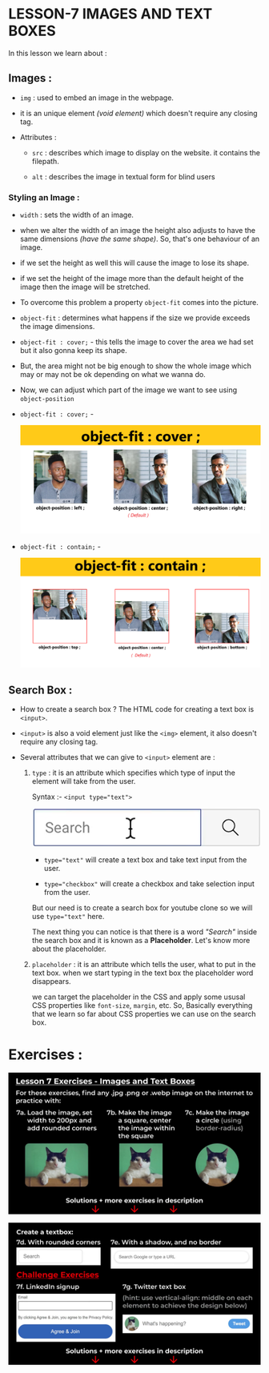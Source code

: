 # LESSON-7 IMAGES AND TEXT BOXES

In this lesson we learn about : 

## Images : 

  -  `img` : used to embed an image in the webpage.

  - it is an unique element _(void element)_ which doesn't require any closing tag. 
  
  - Attributes :
    - `src` : describes which image to display on the website. it contains the filepath.

    - `alt` : describes the image in textual form for blind users

  ###  Styling an Image :
  - `width` : sets the width of an image.

  - when we alter the width of an image the height also adjusts to have the same dimensions _(have the same shape)_. So, that's one behaviour of an image.

  - if we set the height as well this will cause the image to lose its shape.

  - if we set the height of the image more than the default height of the image then the image will be stretched.

  - To overcome this problem a property `object-fit` comes into the picture. 

  - `object-fit` : determines what happens if the size we provide exceeds the image dimensions.

  - `object-fit : cover;` - this tells the image to cover the area we had set but it also gonna keep its shape.

  - But, the area might not be big enough to show the whole image which may or may not be ok depending on what we wanna do. 

  - Now, we can adjust which part of the image we want to see using `object-position` 
  
  - `object-fit : cover;` -
    
      ![object-fit-cover illustration](img/object-fit-cover%20illustration.png)

  - `object-fit : contain;` -
  
      ![object fit contain illustration](img/object-fit-contain%20illustration.png)

## Search Box : 

  - How to create a search box ? 
  The HTML code for creating a text box is `<input>`. 

  - `<input>` is also a void element just like the `<img>` element, it also doesn't require any closing tag. 
  
  - Several attributes that we can give to `<input>` element are : 

    1. `type` : it is an attribute which specifies which type of input the element will take from the user.
      
        Syntax :- `<input type="text">`

        ![search Box](img/Search%20Box.png)

        - `type="text"` will create a text box and take text input from the user.

        - `type="checkbox"` will create a checkbox and take selection input from the user.
        
        But our need is to create a search box for youtube clone so we will use `type="text"` here.

        The next thing you can notice is that there is a word _"Search"_ inside the search box and it is known as a **Placeholder**. Let's know more about the placeholder. 

    2. `placeholder` : it is an attribute which tells the user, what to put in the text box. when we start typing in the text box the placeholder word disappears.

        we can target the placeholder in the CSS and apply some ususal CSS properties like `font-size`, `margin`, etc. So, Basically everything that we learn so far about CSS properties we can use on the search box.

# Exercises :

  ![Lesson 7 Exercises Photo](img/Leson%207%20Exercises.png)

  ![Lesson 7 Exercises Photo](img/Exercise%207%20remaining%20probs.png)
